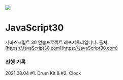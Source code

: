 ﻿![](https://javascript30.com/images/JS3-social-share.png)

# JavaScript30
자바스크립트 30 연습프로젝트 레포지토리입니다.
출처 : [https://JavaScript30.com](https://JavaScript30.com)

### 진행 기록
2021.08.04
#1. Drum Kit & #2. Clock
